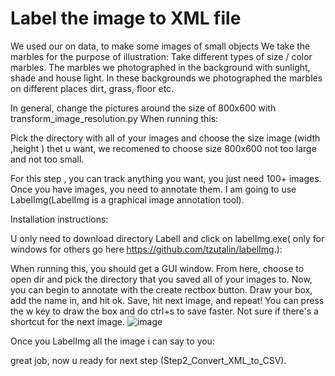 # Label the image to XML file



We used our on data, to make some images of small objects
We take the marbles for the purpose of illustration:
Take different types of size / color marbles.
The marbles we photographed in the background with sunlight, shade and house light.
In these backgrounds we photographed the marbles on different places dirt, grass, floor etc.

In general, change the pictures around the size of 800x600 with transform_image_resolution.py 
When running this:

Pick the directory with all of your images and choose the size image (width ,height ) thet u want,
we recomened to choose size  800x600  not too large and not too small.


For this step , you can track anything you want, you just need 100+ images. Once you have images, you need to annotate them.
I am going to use LabelImg(LabelImg is a graphical image annotation tool).


Installation instructions:

U only need to download directory LabelI and click on labelImg.exe( only for windows for others go here https://github.com/tzutalin/labelImg.): 


When running this, you should get a GUI window. From here, choose to open dir and pick the directory that you saved all of your images to. Now, you can begin to annotate with the create rectbox button. Draw your box, add the name in, and hit ok. Save, hit next image, and repeat! You can press the w key to draw the box and do ctrl+s to save faster. Not sure if there's a shortcut for the next image.
![image](https://user-images.githubusercontent.com/56115477/149636550-9f5c8b3f-1624-4585-a0b1-84abb072b006.png)


Once you LabelImg all the image i can say to you: 

great job, now u ready for next step (Step2_Convert_XML_to_CSV).

